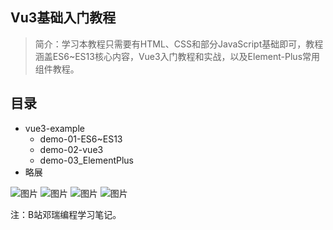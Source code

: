 ## Vu3基础入门教程

> 简介：学习本教程只需要有HTML、CSS和部分JavaScript基础即可，教程涵盖ES6~ES13核心内容，Vue3入门教程和实战，以及Element-Plus常用组件教程。

## 目录

- vue3-example
    - demo-01-ES6~ES13
    - demo-02-vue3
    - demo-03_ElementPlus
- 略展

![图片](https://imgbed.zukedog.cn/i/2024/07/31/xu9dkf.png)
![图片](https://imgbed.zukedog.cn/i/2024/07/31/xve278.png)
![图片](https://imgbed.zukedog.cn/i/2024/07/31/xvlbhc.png)
![图片](https://imgbed.zukedog.cn/i/2024/07/31/xvy5rp.png)

注：B站邓瑞编程学习笔记。